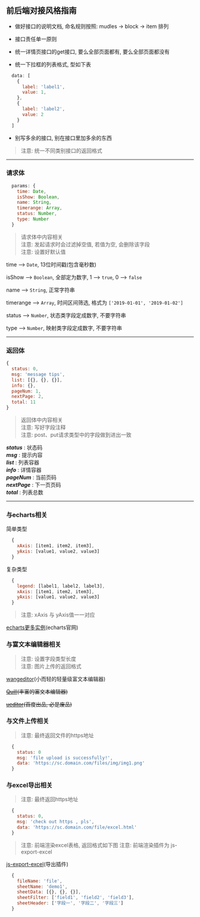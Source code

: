 ## 前后端对接风格指南

+ 做好接口的说明文档, 命名规则按照: mudles -> block -> item 排列

+ 接口责任单一原则

+ 统一详情页接口的get接口, 要么全部页面都有, 要么全部页面都没有

+ 统一下拉框的列表格式, 型如下表
```javascript
  data: [
    {
      label: 'label1',
      value: 1,
    },
    {
      label: 'label2',
      value: 2
    }
  ]
```

+ 别写多余的接口, 别在接口里加多余的东西

> 注意: 统一不同类别接口的返回格式

***

### 请求体
```javascript
  params: {
    time: Date,
    isShow: Boolean,
    name: String,
    timerange: Array,
    status: Number,
    type: Number
  }
```
> 请求体中内容相关    
> 注意: 发起请求时会过滤掉空值, 若值为空, 会删除该字段       
> 注意: 设置好默认值               

time --> `Date`, 13位时间戳(包含毫秒数)

isShow --> `Boolean`, 全部定为数字, 1 --> `true`, 0 --> `false`

name --> `String`, 正常字符串

timerange --> `Array`, 时间区间筛选, 格式为 `['2019-01-01', '2019-01-02']`

status --> `Number`, 状态类字段定成数字, 不要字符串

type --> `Number`, 映射类字段定成数字, 不要字符串

***

### 返回体
```javascript
{
  status: 0,
  msg: 'message tips',
  list: [{}, {}, {}],
  info: {},
  pageNum: 1,
  nextPage: 2,
  total: 11
}
```
> 返回体中内容相关  
> 注意: 写好字段注释    
> 注意: post、put请求类型中的字段做到进出一致  

***status*** : 状态码        
***msg*** : 提示内容        
***list*** : 列表容器       
***info*** : 详情容器       
***pageNum*** : 当前页码        
***nextPage*** : 下一页页码        
***total*** : 列表总数

***

### 与echarts相关
简单类型
```javascript
  {
    xAxis: [item1, item2, item3],
    yAxis: [value1, value2, value3]
  }
```

复杂类型
```javascript
  {
    legend: [label1, label2, label3],
    xAxis: [item1, item2, item3],
    yAxis: [value1, value2, value3]
  }
```
> 注意:  xAxis 与 yAxis值一一对应

[echarts更多实例](https://echarts.baidu.com/examples/)(echarts官网)

### 与富文本编辑器相关
> 注意: 设置字段类型长度       
> 注意: 图片上传的返回格式

[wangeditor](http://www.wangeditor.com/)(小而轻的轻量级富文本编辑器)

~~[Quill](https://quilljs.com/)(丰富的富文本编辑器)~~

~~[ueditor](https://ueditor.baidu.com/website/onlinedemo.html)(百度出品, 必是废品)~~

### 与文件上传相关
> 注意: 最终返回文件的https地址

```javascript
  {
    status: 0
    msg: 'file upload is successfully!',
    data: 'https://sc.domain.com/files/img/img1.png'
  }
```

### 与excel导出相关
> 注意: 最终返回https地址

```javascript
  {
    status: 0,
    msg: 'check out https , pls',
    data: 'https://sc.domain.com/file/excel.html'
  }
```
> 注意: 前端渲染excel表格, 返回格式如下图
> 注意: 前端渲染插件为 js-export-excel

[js-export-excel](https://coding.cuikangjie.com/content/26/%E7%BA%AFJS%E5%AF%BC%E5%87%BAexcel%EF%BC%88%E6%94%AF%E6%8C%81%E4%B8%AD%E6%96%87%EF%BC%89)(导出插件)

```javascript
  {
    fileName: 'file',
    sheetName: 'demo1',
    sheetData: [{}, {}, {}],
    sheetFilter: ['field1', 'field2', 'field3'],
    sheetHeader: ['字段一', '字段二', '字段三']
  }
```
